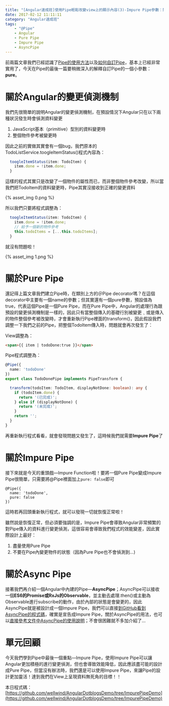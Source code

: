 ```yaml
---
title: "[Angular速成班]使用Pipe輕鬆改變view上的顯示內容(3)-Impure Pipe參數：關於Pipe最重要的小事"
date: 2017-02-12 11:11:11
category: "Angular速成班"
tags:
    - "@Pipe"
    - Angular
    - Pure Pipe
    - Impure Pipe
    - AsyncPipe
---
```

前兩篇文章我們已經認識了[Pipe的使用方法](http://wellwind.idv.tw/blog/2017/02/06/angular-tutorial-12-pipe-basic/)以及[如何自訂Pipe](http://wellwind.idv.tw/blog/2017/02/09/angular-tutorial-13-customize-pipe/)，基本上已經非常實用了，今天在Pipe的最後一篇要稍微深入的解釋自訂Pipe的一個小參數：**pure**。

<!-- more -->

# 關於Angular的變更偵測機制

我們先很簡單的說明Angular的變更偵測機制，在預設情況下Angular只在以下兩種狀況發生時會偵測資料變更

1.  JavaScript基本（primitive）型別的資料變更時
2.  整個物件參考被變更時

因此之前的實做其實會有一個bug，我們原本的TodoListService.toogleItemStatus()程式內容為：

```typescript
  toogleItemStatus(item: TodoItem) {
    item.done = !item.done;
  }
```

這樣的程式其實只是改變了一個物件的屬性而已，而非整個物件參考改變，所以當我們把TodoItem的資料變更時，Pipe其實沒接收到正確的變更資料

{% asset_img 0.png %}

所以我們只要將程式調整為：

```typescript
  toogleItemStatus(item: TodoItem) {
    item.done = !item.done;
    // 給予一個新的物件參考
    this.todoItems = [...this.todoItems];
  }
```

就沒有問題啦！

{% asset_img 1.png %}

# 關於Pure Pipe

還記得上篇文章我們建立Pipe時，在類別上方的＠Pipe decorator嗎？在這個decorator中主要有一個name的參數；但其實還有一個pure參數，預設值為true，代表這個Pipe是一個Pure Pipe，而在Pure Pipe中，Angular的處理行為跟預設的變更偵測機制是一樣的，因此只有當整個傳入的基礎行別被變更﹑或是傳入的物件整個參考被改變時，才會重新執行Pipe裡面的transform()，因此假設我們調整一下我們之前的Pipe，把整個TodoItem傳入時，問題就會再次發生了：

View調整為：

```html
<span>{{ item | todoDone:true }}</span>
```

Pipe程式調整為： 

```typescript
@Pipe({
  name: 'todoDone'
})
export class TodoDonePipe implements PipeTransform {

  transform(todoItem: TodoItem, displayNotDone: boolean): any {
    if (todoItem.done) {
      return '(已完成)';
    } else if (displayNotDone) {
      return '(未完成)';
    }
    return '';
  }
}
```

再重新執行程式看看，就會發現問題又發生了，這時候我們就需要**Impure Pipe**了

# 關於Impure Pipe

接下來就是今天的重頭戲—Impure Function啦！要將一個Pure Pipe變成Impure Pipe很簡單，只需要將@Pipe裡面加上`pure: false`即可

```
@Pipe({
  name: 'todoDone',
  pure: false
})
```

這時若再回頭重新執行程式，就可以發現一切就恢復正常啦！

雖然說是恢復正常，但必須要強調的是，Impure Pipe會導致Angular非常頻繁的對Pipe傳入的資料進行變更偵測，這很容易會導致我們程式的效能變差，因此實際設計上最好：

1.  盡量使用Pure Pipe
2.  不要在Pipe內變更物件的狀態（因為Pure Pipe也不會偵測到...)

# 關於Async Pipe

接著我們再介紹一個Angular中內建的Pipe—**AsyncPipe**；AsyncPipe可以接收一個**ES6的Promise或RxJs的Observable**，並主動去處理.then()或主動為Observable進行subscribe的動作，由於內部的狀態是會變更的，因此AsyncPipe就是被設計成一個Impure Pipe，我們可以直接[到GitHub看到AsyncPipe的程式碼](https://github.com/angular/angular/blob/master/modules/@angular/common/src/pipes/async_pipe.ts)，確實是宣告成Impure Pipe，關於AsyncPipe的用法，也可以[直接參考文件中AsyncPipe的使用說明](https://angular.io/docs/ts/latest/guide/pipes.html#!#async-pipe)；不會很困難就不多加介紹了...

# 單元回顧

今天我們學到Pipe中最後一個重點—Impure Pipe，使用Impure Pipe可以讓Angular更加積極的進行變更偵測，但也會導致效能降低，因此應該盡可能的設計成Pure Pipe，但當沒有辦法時，我們還是可以使用Impure Pipe，來讓Pipe的設計更加靈活！達到我們在View上呈現資料無死角的目標！！

本日程式碼：[https://github.com/wellwind/AngularDotblogsDemo/tree/ImpurePipeDemo](https://github.com/wellwind/AngularDotblogsDemo/tree/ImpurePipeDemo)
